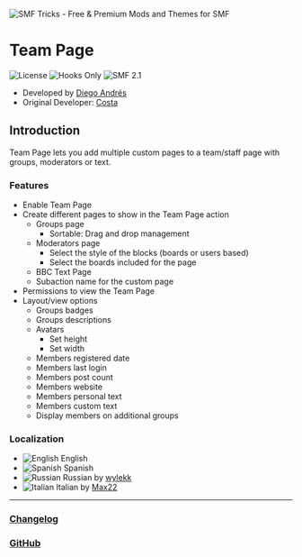 ![SMF Tricks - Free & Premium Mods and Themes for SMF](https://smftricks.com/logos/logo.png)

# Team Page
![License](https://img.shields.io/badge/License-MPL%202.0-248049) ![Hooks Only](https://img.shields.io/badge/Hooks%20Only-Yes-6041a3) ![SMF 2.1](https://img.shields.io/badge/SMF-2.1-3f73a0)

* Developed by [Diego Andrés](https://github.com/DiegoAndresCortes)
* Original Developer: [Costa](https://simplemachines.org/community/index.php?action=profile;u=169940)

## Introduction
Team Page lets you add multiple custom pages to a team/staff page with groups, moderators or text.

### Features
- Enable Team Page
- Create different pages to show in the Team Page action
  - Groups page
    - Sortable: Drag and drop management
  - Moderators page
    - Select the style of the blocks (boards or users based)
    - Select the boards included for the page
  - BBC Text Page
  - Subaction name for the custom page
- Permissions to view the Team Page
- Layout/view options
  - Groups badges
  - Groups descriptions
  - Avatars
    - Set height
    - Set width
  - Members registered date
  - Members last login
  - Members post count
  - Members website
  - Members personal text
  - Members custom text
  - Display members on additional groups

### Localization
- ![English](https://www.simplemachines.org/site_images/lang/english.gif) English
- ![Spanish](https://www.simplemachines.org/site_images/lang/spanish_es.gif) Spanish
- ![Russian](https://www.simplemachines.org/site_images/lang/russian.gif) Russian by [wylekk](https://www.simplemachines.org/community/index.php?action=profile;u=608635)
- ![Italian](https://www.simplemachines.org/site_images/lang/italian.gif) Italian by [Max22](https://www.simplemachines.org/community/index.php?action=profile;u=44765)
---
### [Changelog](https://github.com/SMFTricks/Team-Page/blob/master/CHANGELOG.md)
### [GitHub](https://github.com/SMFTricks/Team-Page)